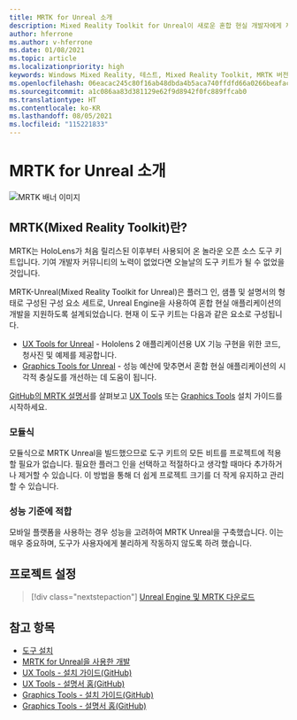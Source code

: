 ```yaml
---
title: MRTK for Unreal 소개
description: Mixed Reality Toolkit for Unreal이 새로운 혼합 현실 개발자에게 제공하는 모든 기능을 시작하세요.
author: hferrone
ms.author: v-hferrone
ms.date: 01/08/2021
ms.topic: article
ms.localizationpriority: high
keywords: Windows Mixed Reality, 테스트, Mixed Reality Toolkit, MRTK 버전 2, MRTK, 도구, SDK, HoloLens, HoloLens 2, 혼합 현실 헤드셋, windows mixed reality 헤드셋, 가상 현실 헤드셋, 플랫폼 간
ms.openlocfilehash: 06eacac245c80f16ab48dbda4b5aca740ffdfd66a0266beafac5e46b39a9d109
ms.sourcegitcommit: a1c086aa83d381129e62f9d8942f0fc889ffcab0
ms.translationtype: HT
ms.contentlocale: ko-KR
ms.lasthandoff: 08/05/2021
ms.locfileid: "115221833"
---
```

# <a name="introducing-mrtk-for-unreal"></a>MRTK for Unreal 소개

![MRTK 배너 이미지](../../design/images/MRTK_UX_Hero.png)

## <a name="what-is-mixed-reality-toolkit-mrtk"></a>MRTK(Mixed Reality Toolkit)란?

MRTK는 HoloLens가 처음 릴리스된 이후부터 사용되어 온 놀라운 오픈 소스 도구 키트입니다. 기여 개발자 커뮤니티의 노력이 없었다면 오늘날의 도구 키트가 될 수 없었을 것입니다. 

MRTK-Unreal(Mixed Reality Toolkit for Unreal)은 플러그 인, 샘플 및 설명서의 형태로 구성된 구성 요소 세트로, Unreal Engine을 사용하여 혼합 현실 애플리케이션의 개발을 지원하도록 설계되었습니다. 현재 이 도구 키트는 다음과 같은 요소로 구성됩니다.
* [UX Tools for Unreal](https://github.com/microsoft/MixedReality-UXTools-Unreal) - Hololens 2 애플리케이션용 UX 기능 구현을 위한 코드, 청사진 및 예제를 제공합니다.
* [Graphics Tools for Unreal](https://github.com/microsoft/MixedReality-GraphicsTools-Unreal) - 성능 예산에 맞추면서 혼합 현실 애플리케이션의 시각적 충실도를 개선하는 데 도움이 됩니다.

[GitHub의 MRTK 설명서](https://microsoft.github.io/MixedReality-UXTools-Unreal/README.html)를 살펴보고 [UX Tools](https://microsoft.github.io/MixedReality-UXTools-Unreal/Docs/Installation.html) 또는 [Graphics Tools](https://github.com/microsoft/MixedReality-GraphicsTools-Unreal/blob/main/Docs/Installation.md) 설치 가이드를 시작하세요.

### <a name="modular"></a>모듈식

모듈식으로 MRTK Unreal을 빌드했으므로 도구 키트의 모든 비트를 프로젝트에 적용할 필요가 없습니다. 필요한 플러그 인을 선택하고 적절하다고 생각할 때마다 추가하거나 제거할 수 있습니다. 이 방법을 통해 더 쉽게 프로젝트 크기를 더 작게 유지하고 관리할 수 있습니다.  

### <a name="performant"></a>성능 기준에 적합

모바일 플랫폼을 사용하는 경우 성능을 고려하여 MRTK Unreal을 구축했습니다. 이는 매우 중요하며, 도구가 사용자에게 불리하게 작동하지 않도록 하려 했습니다.

## <a name="project-setup"></a>프로젝트 설정

> [!div class="nextstepaction"]
> [Unreal Engine 및 MRTK 다운로드](unreal-project-setup.md)

## <a name="see-also"></a>참고 항목

* [도구 설치](../install-the-tools.md)
* [MRTK for Unreal을 사용한 개발](unreal-development-overview.md)
* [UX Tools - 설치 가이드(GitHub)](https://microsoft.github.io/MixedReality-UXTools-Unreal/Docs/Installation.html)
* [UX Tools - 설명서 홈(GitHub)](https://microsoft.github.io/MixedReality-UXTools-Unreal/README.html)
* [Graphics Tools - 설치 가이드(GitHub)](https://github.com/microsoft/MixedReality-GraphicsTools-Unreal/blob/main/Docs/Installation.md)
* [Graphics Tools - 설명서 홈(GitHub)](https://github.com/microsoft/MixedReality-GraphicsTools-Unreal/)